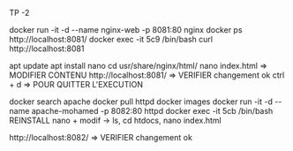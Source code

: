 TP -2

docker run -it -d --name nginx-web -p 8081:80 nginx
docker ps 
http://localhost:8081/
docker exec -it 5c9 /bin/bash
curl http://localhost:8081

apt update
apt install nano
cd usr/share/nginx/html/
nano index.html => MODIFIER CONTENU
http://localhost:8081/ => VERIFIER changement ok
ctrl + d => POUR QUITTER L'EXECUTION


docker search apache
docker pull httpd
docker images
docker run -it -d --name apache-mohamed -p 8082:80 httpd
docker exec -it 5cb /bin/bash
REINSTALL nano + modif -> ls, cd htdocs, nano index.html

http://localhost:8082/ => VERIFIER changement ok